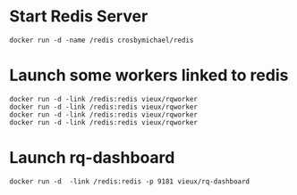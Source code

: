 Start Redis Server
==================

    docker run -d -name /redis crosbymichael/redis


Launch some workers linked to redis
===================================

    docker run -d -link /redis:redis vieux/rqworker
    docker run -d -link /redis:redis vieux/rqworker
    docker run -d -link /redis:redis vieux/rqworker
    docker run -d -link /redis:redis vieux/rqworker

Launch rq-dashboard
===================

    docker run -d  -link /redis:redis -p 9181 vieux/rq-dashboard

